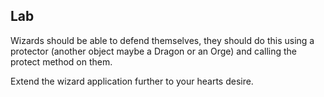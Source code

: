 ## Lab
Wizards should be able to defend themselves,  they should do this using a protector (another object maybe a Dragon or an Orge) and calling the protect method on them.

Extend the wizard application further to your hearts desire.
